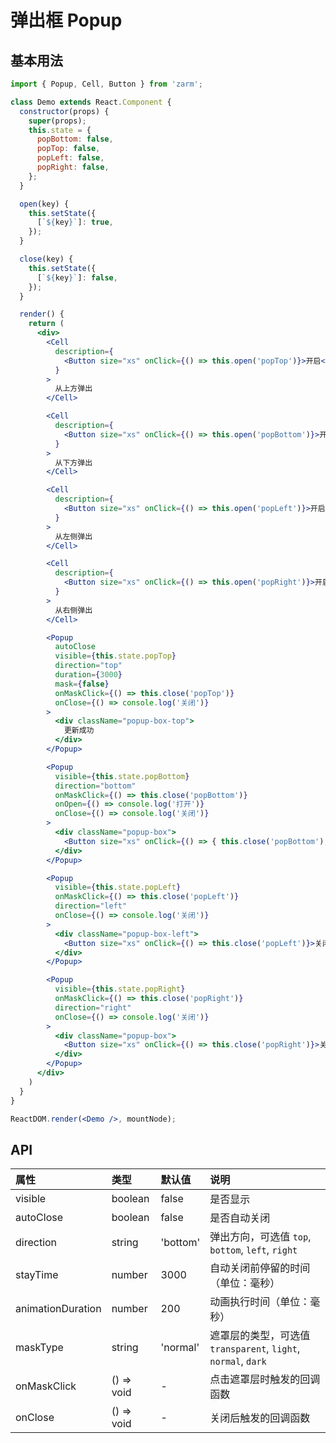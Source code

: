 # 弹出框 Popup



## 基本用法
```jsx
import { Popup, Cell, Button } from 'zarm';

class Demo extends React.Component {
  constructor(props) {
    super(props);
    this.state = {
      popBottom: false,
      popTop: false,
      popLeft: false,
      popRight: false,
    };
  }

  open(key) {
    this.setState({
      [`${key}`]: true,
    });
  }

  close(key) {
    this.setState({
      [`${key}`]: false,
    });
  }

  render() {
    return (
      <div>
        <Cell
          description={
            <Button size="xs" onClick={() => this.open('popTop')}>开启</Button>
          }
        >
          从上方弹出
        </Cell>

        <Cell
          description={
            <Button size="xs" onClick={() => this.open('popBottom')}>开启</Button>
          }
        >
          从下方弹出
        </Cell>

        <Cell
          description={
            <Button size="xs" onClick={() => this.open('popLeft')}>开启</Button>
          }
        >
          从左侧弹出
        </Cell>

        <Cell
          description={
            <Button size="xs" onClick={() => this.open('popRight')}>开启</Button>
          }
        >
          从右侧弹出
        </Cell>

        <Popup
          autoClose
          visible={this.state.popTop}
          direction="top"
          duration={3000}
          mask={false}
          onMaskClick={() => this.close('popTop')}
          onClose={() => console.log('关闭')}
        >
          <div className="popup-box-top">
            更新成功
          </div>
        </Popup>

        <Popup
          visible={this.state.popBottom}
          direction="bottom"
          onMaskClick={() => this.close('popBottom')}
          onOpen={() => console.log('打开')}
          onClose={() => console.log('关闭')}
        >
          <div className="popup-box">
            <Button size="xs" onClick={() => { this.close('popBottom'); }}>关闭弹层</Button>
          </div>
        </Popup>

        <Popup
          visible={this.state.popLeft}
          onMaskClick={() => this.close('popLeft')}
          direction="left"
          onClose={() => console.log('关闭')}
        >
          <div className="popup-box-left">
            <Button size="xs" onClick={() => this.close('popLeft')}>关闭弹层</Button>
          </div>
        </Popup>

        <Popup
          visible={this.state.popRight}
          onMaskClick={() => this.close('popRight')}
          direction="right"
          onClose={() => console.log('关闭')}
        >
          <div className="popup-box">
            <Button size="xs" onClick={() => this.close('popRight')}>关闭弹层</Button>
          </div>
        </Popup>
      </div>
    )
  }
}

ReactDOM.render(<Demo />, mountNode);
```



## API

| 属性 | 类型 | 默认值 | 说明 |
| :--- | :--- | :--- | :--- |
| visible | boolean | false | 是否显示 |
| autoClose | boolean | false | 是否自动关闭 |
| direction | string | 'bottom' | 弹出方向，可选值 `top`, `bottom`, `left`, `right` |
| stayTime | number | 3000 | 自动关闭前停留的时间（单位：毫秒） |
| animationDuration | number | 200 | 动画执行时间（单位：毫秒） |
| maskType | string | 'normal' | 遮罩层的类型，可选值 `transparent`, `light`, `normal`, `dark` |
| onMaskClick | () => void | - | 点击遮罩层时触发的回调函数 |
| onClose | () => void | - | 关闭后触发的回调函数 |
